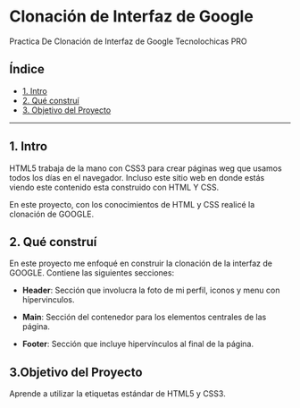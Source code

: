 # Clonación de Interfaz de Google
Practica De Clonación de Interfaz de Google  Tecnolochicas PRO
## Índice

* [1. Intro](https://github.com/andymorenosky2020/ClonacionGoogle/blob/main/README.md#1-intro) 
* [2. Qué construí](https://github.com/andymorenosky2020/ClonacionGoogle/blob/main/README.md#2-qu%C3%A9-constru%C3%AD)
*  [3. Objetivo del Proyecto](https://github.com/andymorenosky2020/ClonacionGoogle/blob/main/README.md#objetivo-del-proyecto)

****

## 1. Intro
HTML5 trabaja de la mano con CSS3 para crear páginas weg que usamos todos los días en el navegador. Incluso este sitio web en donde estás viendo este contenido esta construido con HTML Y CSS.

En  este proyecto, con los conocimientos de HTML y CSS realicé la clonación de GOOGLE.

## 2. Qué construí
En este proyecto me enfoqué en construir la clonación de la interfaz de GOOGLE. Contiene las siguientes secciones:
* **Header**: Sección que involucra la foto de mi perfil, iconos y menu con hípervinculos.

* **Main**: Sección del contenedor para los elementos centrales de las página.

* **Footer**: Sección que incluye hipervínculos al final de la página.

## 3.Objetivo del Proyecto
Aprende a utilizar la etiquetas estándar de HTML5 y CSS3.
